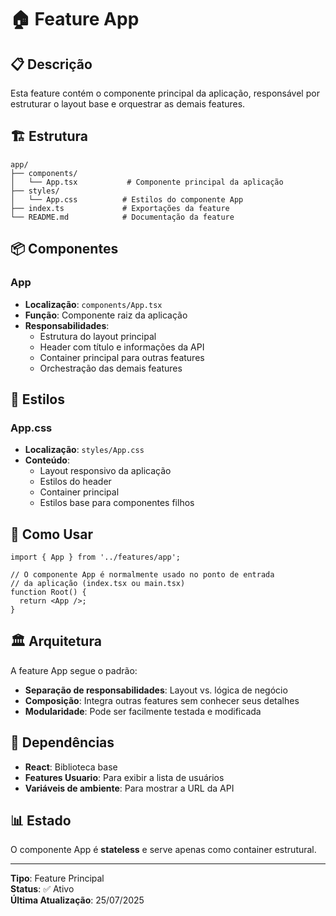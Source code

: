 # 🏠 Feature App

## 📋 Descrição
Esta feature contém o componente principal da aplicação, responsável por estruturar o layout base e orquestrar as demais features.

## 🏗️ Estrutura

```
app/
├── components/
│   └── App.tsx           # Componente principal da aplicação
├── styles/
│   └── App.css          # Estilos do componente App
├── index.ts             # Exportações da feature
└── README.md            # Documentação da feature
```

## 📦 Componentes

### App
- **Localização**: `components/App.tsx`
- **Função**: Componente raiz da aplicação
- **Responsabilidades**:
  - Estrutura do layout principal
  - Header com título e informações da API
  - Container principal para outras features
  - Orchestração das demais features

## 🎨 Estilos

### App.css
- **Localização**: `styles/App.css`
- **Conteúdo**:
  - Layout responsivo da aplicação
  - Estilos do header
  - Container principal
  - Estilos base para componentes filhos

## 🔧 Como Usar

```tsx
import { App } from '../features/app';

// O componente App é normalmente usado no ponto de entrada
// da aplicação (index.tsx ou main.tsx)
function Root() {
  return <App />;
}
```

## 🏛️ Arquitetura

A feature App segue o padrão:
- **Separação de responsabilidades**: Layout vs. lógica de negócio
- **Composição**: Integra outras features sem conhecer seus detalhes
- **Modularidade**: Pode ser facilmente testada e modificada

## 🚀 Dependências

- **React**: Biblioteca base
- **Features Usuario**: Para exibir a lista de usuários
- **Variáveis de ambiente**: Para mostrar a URL da API

## 📊 Estado

O componente App é **stateless** e serve apenas como container estrutural.

---

**Tipo**: Feature Principal  
**Status**: ✅ Ativo  
**Última Atualização**: 25/07/2025
